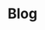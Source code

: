 ---
layout: posts
title: Blog
permalink: /blog/
category: blog
author_profile: true

header:
  teaser: assets/images/JamesUFGrad.jpg
---